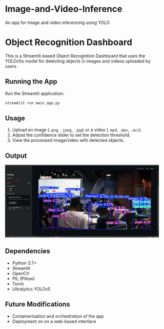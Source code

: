 # Image-and-Video-Inference
An app for image and video inferencing using YOLO

# Object Recognition Dashboard

This is a Streamlit-based Object Recognition Dashboard that uses the YOLOv5s model for detecting objects in images and videos uploaded by users.

## Running the App

Run the Streamlit application:
```sh
streamlit run main_app.py
```

## Usage
1. Upload an image (`.png`, `.jpeg`, `.jpg`) or a video (`.mp4`, `.mpv`, `.avi`).
2. Adjust the confidence slider to set the detection threshold.
3. View the processed image/video with detected objects.

## Output
![image](https://github.com/Srijan0519/Image-and-Video-Inference/blob/main/output/Screenshot%202025-04-02%20153237.jpg)

## Dependencies
- Python 3.7+
- Streamlit
- OpenCV
- PIL (Pillow)
- Torch
- Ultralytics YOLOv5

## Future Modifications
- Containerisation and orchestration of the app
- Deployment on on a web-based interface


